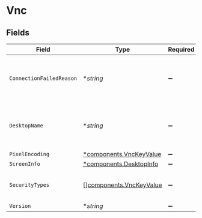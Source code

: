 # Vnc


## Fields

| Field                                                              | Type                                                               | Required                                                           | Description                                                        |
| ------------------------------------------------------------------ | ------------------------------------------------------------------ | ------------------------------------------------------------------ | ------------------------------------------------------------------ |
| `ConnectionFailedReason`                                           | **string*                                                          | :heavy_minus_sign:                                                 | If server terminates handshake, the reason offered (if any)        |
| `DesktopName`                                                      | **string*                                                          | :heavy_minus_sign:                                                 | Desktop name provided by the server, capped at 255 bytes           |
| `PixelEncoding`                                                    | [*components.VncKeyValue](../../models/components/vnckeyvalue.md)  | :heavy_minus_sign:                                                 | N/A                                                                |
| `ScreenInfo`                                                       | [*components.DesktopInfo](../../models/components/desktopinfo.md)  | :heavy_minus_sign:                                                 | N/A                                                                |
| `SecurityTypes`                                                    | [][components.VncKeyValue](../../models/components/vnckeyvalue.md) | :heavy_minus_sign:                                                 | server-specified security options                                  |
| `Version`                                                          | **string*                                                          | :heavy_minus_sign:                                                 | N/A                                                                |